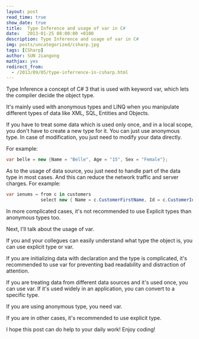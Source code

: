 ```yaml
---
layout: post
read_time: true
show_date: true
title:  Type Inference and usage of var in C#
date:   2013-01-25 08:00:00 +0100
description: Type Inference and usage of var in C#
img: posts/uncategorized/csharp.jpg
tags: [CSharp]
author: SUN Jiangong
mathjax: yes
redirect_from:
  - /2013/09/05/type-inferrence-in-csharp.html
---
```



Type Inference a concept of C# 3 that is used with keyword var, which lets the compiler decide the object type.

It's mainly used with anonymous types and LINQ when you manipulate different types of data like XML, SQL, Entities and Objects.

If you have to treat some data which is used only once, and in a local scope, you don't have to create a new type for it. You can just use anonymous type. In case of modification, you just need to modify your data directly.

<!--more-->

For example:

```csharp
var belle = new {Name = "Belle", Age = "15", Sex = "Female"};
```

As to the usage of data source, you just need to handle part of the data type in most cases. And this can reduce the network traffic and server charges.
For example:

```csharp
var ienums = from c in customers
             select new { Name = c.CustomerFirstName, Id = c.CustomerId };
```

In more complicated cases, it's not recommended to use Explicit types than anonymous types too.

Next, I'll talk about the usage of var. 

If you and your collegues can easily understand what type the object is, you can use explicit type or var. 

If you are initializing data with declaration and the type is complicated, it's recommended to use var for preventing bad readability and distraction of attention.

If you are treating data from different data sources and it's used once, you can use var. If it's used widely in an application, you can convert to a specific type.

If you are using anonymous type, you need var.

If you are in other cases, it's recommended to use explicit type.


I hope this post can do help to your daily work! Enjoy coding!